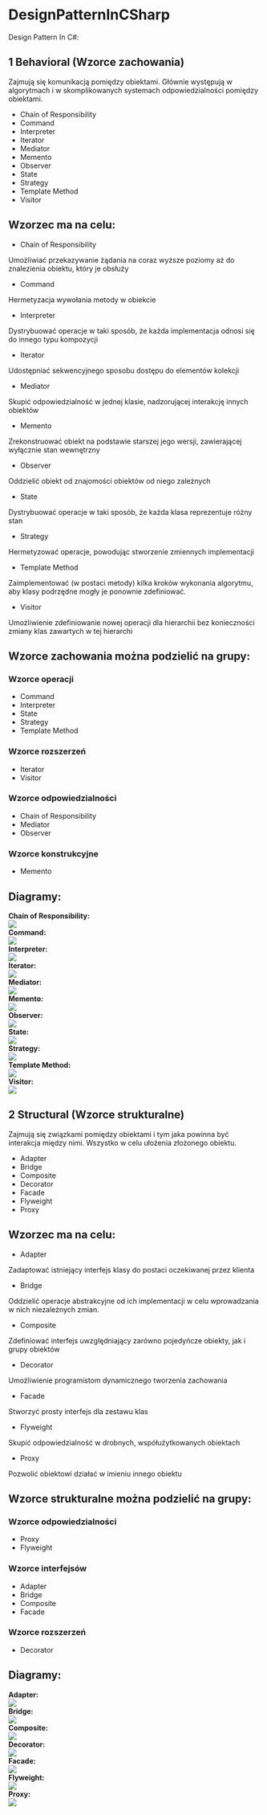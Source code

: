 # DesignPatternInCSharp
Design Pattern In C#:
## 1 Behavioral (Wzorce zachowania)
Zajmują się komunikacją pomiędzy obiektami. Głównie występują w algorytmach i w skomplikowanych systemach odpowiedzialności pomiędzy obiektami.
* Chain of Responsibility
* Command
* Interpreter
* Iterator
* Mediator
* Memento
* Observer
* State
* Strategy
* Template Method
* Visitor
## Wzorzec ma na celu:
* Chain of Responsibility

Umożliwiać przekazywanie żądania na coraz wyższe poziomy aż do znalezienia obiektu, który je obsłuży
* Command

Hermetyzacja wywołania metody w obiekcie
* Interpreter

Dystrybuować operacje w taki sposób, że każda implementacja odnosi się do innego typu kompozycji
* Iterator

Udostępniać sekwencyjnego sposobu dostępu do elementów kolekcji
* Mediator

Skupić odpowiedzialność w jednej klasie, nadzorującej interakcję innych obiektów
* Memento

Zrekonstruować obiekt na podstawie starszej jego wersji, zawierającej wyłącznie stan wewnętrzny
* Observer

Oddzielić obiekt od znajomości obiektów od niego zależnych
* State

Dystrybuować operacje w taki sposób, że każda klasa reprezentuje różny stan
* Strategy

Hermetyzować operacje, powodując stworzenie zmiennych implementacji
* Template Method

Zaimplementować (w postaci metody) kilka kroków wykonania algorytmu, aby klasy podrzędne mogły je ponownie zdefiniować.
* Visitor

Umożliwienie zdefiniowanie nowej operacji dla hierarchii bez konieczności zmiany klas zawartych w tej hierarchi
## Wzorce zachowania można podzielić na grupy:
### Wzorce operacji
* Command
* Interpreter
* State
* Strategy
* Template Method
### Wzorce rozszerzeń
* Iterator
* Visitor
### Wzorce odpowiedzialności
* Chain of Responsibility
* Mediator
* Observer
### Wzorce konstrukcyjne
* Memento
## Diagramy:
<b>Chain of Responsibility:</b>
<br>
<img src="ChainOfResponsibility.png"><br>
<b>Command:</b>
<br>
<img src="Interpreter.png"><br>
<b>Interpreter:</b>
<br>
<img src="Interpreter.png"><br>
<b>Iterator:</b>
<br>
<img src="Iterator.png"><br>
<b>Mediator:</b>
<br>
<img src="Mediator.png"><br>
<b>Memento:</b>
<br>
<img src="Memento.png"><br>
<b>Observer:</b>
<br>
<img src="Observer.png"><br>
<b>State:</b>
<br>
<img src="State.png"><br>
<b>Strategy:</b>
<br>
<img src="Strategy.png"><br>
<b>Template Method:</b>
<br>
<img src="TemplateMethod.png"><br>
<b>Visitor:</b>
<br>
<img src="Visitor.png"><br>

## 2 Structural (Wzorce strukturalne)
Zajmują się związkami pomiędzy obiektami i tym jaka powinna być interakcja między nimi. Wszystko w celu ułożenia złożonego obiektu.
* Adapter
* Bridge
* Composite
* Decorator
* Facade
* Flyweight
* Proxy
## Wzorzec ma na celu:
* Adapter

Zadaptować istniejący interfejs klasy do postaci oczekiwanej przez klienta	
* Bridge

Oddzielić operacje abstrakcyjne od ich implementacji w celu wprowadzania w nich niezależnych zmian.
* Composite

Zdefiniować interfejs uwzględniający zarówno pojedyńcze obiekty, jak i grupy obiektów
* Decorator

Umożliwienie programistom dynamicznego tworzenia zachowania
* Facade

Stworzyć prosty interfejs dla zestawu klas
* Flyweight

Skupić odpowiedzialność w drobnych, współużytkowanych obiektach
* Proxy

Pozwolić obiektowi działać w imieniu innego obiektu
## Wzorce strukturalne można podzielić na grupy:
### Wzorce odpowiedzialności
* Proxy
* Flyweight
### Wzorce interfejsów
* Adapter
* Bridge
* Composite
* Facade
### Wzorce rozszerzeń
* Decorator

## Diagramy:
<b>Adapter:</b>
<br>
<img src="Adapter.png"><br>
<b>Bridge:</b>
<br>
<img src="Bridge.png"><br>
<b>Composite:</b>
<br>
<img src="Composite.png"><br>
<b>Decorator:</b>
<br>
<img src="Decorator.png"><br>
<b>Facade:</b>
<br>
<img src="Facade.png"><br>
<b>Flyweight:</b>
<br>
<img src="Flyweight.png"><br>
<b>Proxy:</b>
<br>
<img src="Proxy.png"><br>
